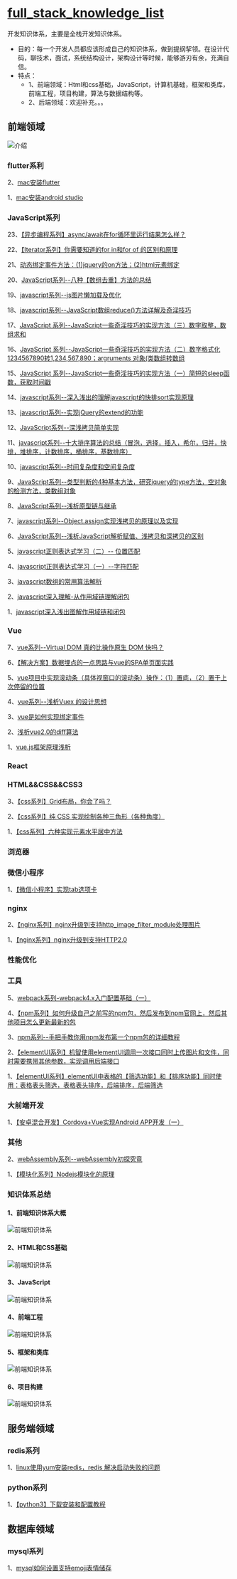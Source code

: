 # [full_stack_knowledge_list](https://github.com/saucxs/full_stack_knowledge_list)
开发知识体系，主要是全栈开发知识体系。
+ 目的：每一个开发人员都应该形成自己的知识体系，做到提纲挈领。在设计代码，聊技术，面试，系统结构设计，架构设计等时候，能够游刃有余，充满自信。
+ 特点：
    + 1、前端领域：Html和css基础，JavaScript，计算机基础，框架和类库，前端工程，项目构建，算法与数据结构等。
    + 2、后端领域：欢迎补充。。。

## 前端领域

![介绍](http://static.chengxinsong.cn/image/author/intro.jpg?width=600)

### flutter系利
2、[mac安装flutter](http://www.chengxinsong.cn/post/93)

1、[mac安装android studio](http://www.chengxinsong.cn/post/92)



### JavaScript系列
23、[【异步编程系列】async/await在for循环里运行结果怎么样？](http://www.chengxinsong.cn/post/91)

22、[【Iterator系列】你需要知道的for in和for of 的区别和原理](http://www.chengxinsong.cn/post/90)

21、[动态绑定事件方法：(1)jquery的on方法；(2)html元素绑定](http://www.chengxinsong.cn/post/81)

20、[JavaScript系列--八种【数组去重】方法的总结](http://www.chengxinsong.cn/post/73)

19、[javascript系列--js图片懒加载及优化](http://www.chengxinsong.cn/post/71)

18、[javascript系列--JavaScript数组reduce()方法详解及奇淫技巧](http://www.chengxinsong.cn/post/67)

17、[JavaScript 系列--JavaScript一些奇淫技巧的实现方法（三）数字取整，数组求和](https://www.cnblogs.com/chengxs/p/10985513.html)

16、[JavaScript 系列--JavaScript一些奇淫技巧的实现方法（二）数字格式化 1234567890转1,234,567,890；argruments 对象(类数组转数组](http://www.chengxinsong.cn/post/62)

15、[JavaScript 系列--JavaScript一些奇淫技巧的实现方法（一）简短的sleep函数，获取时间戳](http://www.chengxinsong.cn/post/61)

14、[javascript系列--深入浅出的理解javascript的快排sort实现原理](http://www.chengxinsong.cn/post/60)

13、[javascript系列--实现jQuery的extend的功能](http://www.chengxinsong.cn/post/59)

12、[JavaScript系列--深浅拷贝简单实现](http://www.chengxinsong.cn/post/58)

11、[javascript系列--十大排序算法的总结（冒泡，选择，插入，希尔，归并，快排，堆排序，计数排序，桶排序，基数排序）](http://www.chengxinsong.cn/post/56)

10、[javascript系列--时间复杂度和空间复杂度](http://www.chengxinsong.cn/post/55)

9、[JavaScript系列--类型判断的4种基本方法，研究jquery的type方法，空对象的检测方法，类数组对象](http://www.chengxinsong.cn/post/54)

8、[JavaScript系列--浅析原型链与继承](http://www.chengxinsong.cn/post/45)

7、[javascript系列--Object.assign实现浅拷贝的原理以及实现](http://www.chengxinsong.cn/post/43)

6、[JavaScript系列--浅析JavaScript解析赋值、浅拷贝和深拷贝的区别](http://www.chengxinsong.cn/post/42)

5、[javascript正则表达式学习（二）-- 位置匹配](http://www.chengxinsong.cn/post/41)

4、[javascript正则表达式学习（一）--字符匹配](http://www.chengxinsong.cn/post/39)

3、[javascript数组的常用算法解析](http://www.chengxinsong.cn/post/37)

2、[javascript深入理解-从作用域链理解闭包](http://www.chengxinsong.cn/post/31)

1、[javascript深入浅出图解作用域链和闭包](http://www.chengxinsong.cn/post/30)

### Vue
7、[vue系列--Virtual DOM 真的比操作原生 DOM 快吗？](http://www.chengxinsong.cn/post/68)

6、[【解决方案】数据埋点的一点思路与vue的SPA单页面实践](http://www.chengxinsong.cn/post/85)

5、[vue项目中实现滚动条（具体视窗口的滚动条）操作：（1）置底，（2）置于上次停留的位置](http://www.chengxinsong.cn/post/75)

4、[vue系列--浅析Vuex 的设计思想](http://www.chengxinsong.cn/post/69)

3、[vue是如何实现绑定事件](http://www.chengxinsong.cn/post/65)

2、[浅析vue2.0的diff算法](http://www.chengxinsong.cn/post/27)

1、[vue.js框架原理浅析](http://www.chengxinsong.cn/post/25)


### React


### HTML&&CSS&&CSS3
3、[【css系列】Grid布局，你会了吗？](http://www.chengxinsong.cn/post/89)

2、[【css系列】纯 CSS 实现绘制各种三角形（各种角度）](http://www.chengxinsong.cn/post/87)

1、[【css系列】六种实现元素水平居中方法](http://www.chengxinsong.cn/post/74)

### 浏览器

### 微信小程序
1、[【微信小程序】实现tab选项卡](http://www.chengxinsong.cn/post/86)

### nginx
2、[【nginx系列】nginx升级到支持http_image_filter_module处理图片](http://www.chengxinsong.cn/post/84)

1、[【nginx系列】nginx升级到支持HTTP2.0](http://www.chengxinsong.cn/post/83)

### 性能优化


### 工具
5、[webpack系列-webpack4.x入门配置基础（一）](http://www.chengxinsong.cn/post/72)

4、[【npm系列】如何升级自己之前写的npm包，然后发布到npm官网上，然后其他项目怎么更新最新的包](http://www.chengxinsong.cn/post/82)

3、[npm系列--手把手教你用npm发布第一个npm包的详细教程](http://www.chengxinsong.cn/post/44)

2、[【elementUI系列】机智使用elementUI调用一次接口同时上传图片和文件，同时需要携带其他参数，实现调用后端接口](http://www.chengxinsong.cn/post/78)

1、[【elementUI系列】elementUI中表格的【筛选功能】和【排序功能】同时使用：表格表头筛选，表格表头排序，后端排序，后端筛选](http://www.chengxinsong.cn/post/76)


### 大前端开发
1、[【安卓混合开发】Cordova+Vue实现Android APP开发（一）](http://www.chengxinsong.cn/post/88)


### 其他
2、[webAssembly系列--webAssembly初探究竟](http://www.chengxinsong.cn/post/70)

1、[【模块化系列】Nodejs模块化的原理](http://www.chengxinsong.cn/post/79)

### 知识体系总结
#### 1、前端知识体系大概
![前端知识体系](./output/png/前端知识体系大概.png)

#### 2、HTML和CSS基础
![前端知识体系](./output/png/HTML和CSS基础.png)

#### 3、JavaScript
![前端知识体系](./output/png/JavaScript.png)

#### 4、前端工程
![前端知识体系](./output/png/前端工程.png)

#### 5、框架和类库
![前端知识体系](./output/png/框架和类库.png)

#### 6、项目构建
![前端知识体系](./output/png/项目构建.png)


## 服务端领域
### redis系列
1、[linux使用yum安装redis，redis 解决启动失败的问题](http://www.chengxinsong.cn/post/94)

### python系列
1、[【python3】下载安装和配置教程](http://www.chengxinsong.cn/post/95)


## 数据库领域
### mysql系列
1、[mysql如何设置支持emoji表情储存]()
